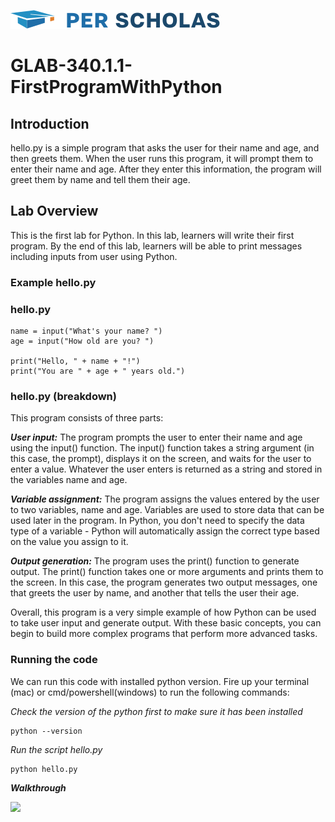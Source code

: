 [![Per Scholas](per_scholas_logo.png)](https://www.perscholas.org) 

# GLAB-340.1.1-FirstProgramWithPython

## Introduction
hello.py is a simple program that asks the user for their name and age, and then greets them. When the user runs this program, it will prompt them to enter their name and age. After they enter this information, the program will greet them by name and tell them their age.

## Lab Overview
This is the first lab for Python. In this lab, learners will write their first program. By the end of this lab, learners will be able to print messages including inputs from user using Python.


### Example hello.py

### hello.py

```
name = input("What's your name? ")
age = input("How old are you? ")

print("Hello, " + name + "!")
print("You are " + age + " years old.")
```

### hello.py (breakdown)

This program consists of three parts:

***User input:*** The program prompts the user to enter their name and age using the input() function. The input() function takes a string argument (in this case, the prompt), displays it on the screen, and waits for the user to enter a value. Whatever the user enters is returned as a string and stored in the variables name and age.

***Variable assignment:*** The program assigns the values entered by the user to two variables, name and age. Variables are used to store data that can be used later in the program. In Python, you don't need to specify the data type of a variable - Python will automatically assign the correct type based on the value you assign to it.

***Output generation:*** The program uses the print() function to generate output. The print() function takes one or more arguments and prints them to the screen. In this case, the program generates two output messages, one that greets the user by name, and another that tells the user their age.

Overall, this program is a very simple example of how Python can be used to take user input and generate output. With these basic concepts, you can begin to build more complex programs that perform more advanced tasks.

### Running the code

We can run this code with installed python version. Fire up your terminal (mac) or cmd/powershell(windows) to run the following commands:

*Check the version of the python first to make sure it has been installed*

```
python --version
```

*Run the script hello.py*

```
python hello.py
```

***Walkthrough***

![](https://github.com/ps-manish/GLAB-340.1.1-FirstProgramWithPython/blob/main/FirstProgramWithPython.gif)
